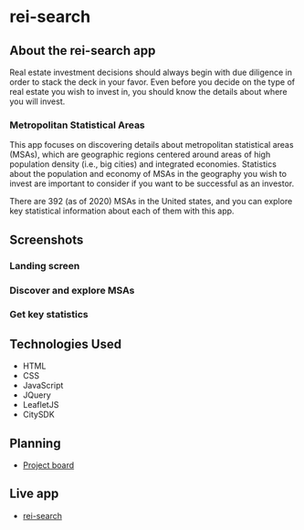 # rei-search

## About the rei-search app

Real estate investment decisions should always begin with due diligence in order to stack the deck in your favor. Even before you decide on the type of real estate you wish to invest in, you should know the details about where you will invest.

### Metropolitan Statistical Areas
This app focuses on discovering details about metropolitan statistical areas (MSAs), which are geographic regions centered around areas of high population density (i.e., big cities) and integrated economies. Statistics about the population and economy of MSAs in the geography you wish to invest are important to consider if you want to be successful as an investor.

There are 392 (as of 2020) MSAs in the United states, and you can explore key statistical information about each of them with this app.

## Screenshots

### Landing screen

### Discover and explore MSAs

### Get key statistics 

## Technologies Used
- HTML
- CSS
- JavaScript
- JQuery
- LeafletJS
- CitySDK

## Planning
- [Project board](https://github.com/users/bradrivenburgh/projects/1)

## Live app
- [rei-search](https://bradrivenburgh.github.io/rei-search/)